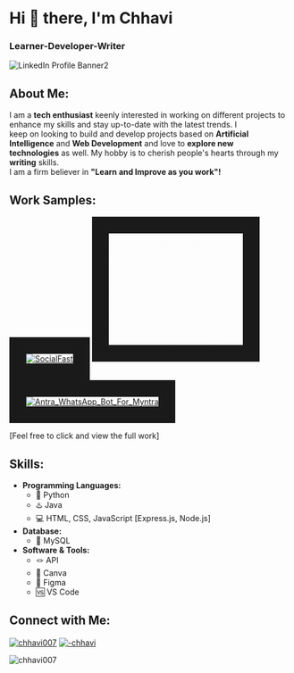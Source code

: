 # Hi 👋 there, I'm Chhavi
### Learner-Developer-Writer
![LinkedIn Profile Banner2](https://github.com/Chhavi007/chhavi007/assets/123095799/23e84e74-3cb5-400f-abf9-37bb82f297f1)

## About Me: 
I am a <b>tech enthusiast</b> keenly interested in working on different projects to enhance my skills and stay up-to-date with the latest trends.
I keep on looking to build and develop projects based on <b>Artificial Intelligence</b> and <b>Web Development</b> and love to <b>explore new technologies</b> as well. My hobby is to cherish people's hearts through my <b>writing</b> skills.<br>I am a firm believer in <b>"Learn and Improve as you work"!</b>
## Work Samples: 
<a href="https://github.com/Chhavi007/SocialFast" target="_blank"><img src="https://github.com/Chhavi007/chhavi007/blob/main/SocialFast_Gif.gif" alt="SocialFast" width="240" height="200" border="30" /></a>
<a href="https://github.com/Chhavi007/LiveWords" target="_blank"><img src="https://github.com/Chhavi007/chhavi007/blob/main/LiveWords_gif.gif" alt="LiveWords" width="240" height="200" border="30" /></a>
<a href="https://github.com/Chhavi007/Antra_WhatsApp_Bot_For_Myntra" target="_blank"><img src="https://github.com/Chhavi007/chhavi007/blob/main/Antra.gif" alt="Antra_WhatsApp_Bot_For_Myntra" width="120" height="200" border="30" /></a><br>

<a>[Feel free to click and view the full work]</a>
## Skills: 
- <b>Programming Languages:</b>
  - 🐍 Python
  - ♨️ Java
  - 💻 HTML, CSS, JavaScript [Express.js, Node.js]
- <b>Database:</b>
  - 🐬 MySQL
- <b>Software & Tools:</b>
  - 🪢 API
  - 🔶 Canva
  - 🔶 Figma
  - 🆚 VS Code

## Connect with Me:
<p align="left">
<a href="https://github.com/chhavi007" target="blank"><img align="center" src="https://cdn.jsdelivr.net/npm/simple-icons@3.0.1/icons/github.svg" alt="chhavi007" height="30" width="40" /></a>
<a href="https://linkedin.com/in/-chhavi" target="blank"><img align="center" src="https://raw.githubusercontent.com/rahuldkjain/github-profile-readme-generator/master/src/images/icons/Social/linked-in-alt.svg" alt="-chhavi" height="30" width="40" /></a>
</p>
<p align="left"> <img src="https://komarev.com/ghpvc/?username=chhavi007&label=Profile%20views&color=0e75b6&style=flat" alt="chhavi007" /> </p>
